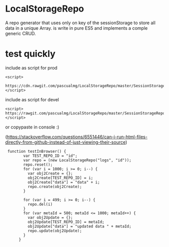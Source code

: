 # LocalStorageRepo
A repo generator that uses only on key of the sessionStorage to store all data in a unique Array.
is write in pure ES5 and implements a comple generic CRUD.

# test quickly 
include as script for prod
```
<script>
  https://cdn.rawgit.com/pascualmg/LocalStorageRepo/master/SessionStorageRepo.js
</script>
```

include as script for devel
```
<script>
https://rawgit.com/pascualmg/LocalStorageRepo/master/SessionStorageRepo.js
</script>
```
or copypaste in console :) 

(https://stackoverflow.com/questions/6551446/can-i-run-html-files-directly-from-github-instead-of-just-viewing-their-source)

```
 function testInBrowser() {
        var TEST_REPO_ID = "id";
        var repo = (new LocalStorageRepo("logs", "id"));
        repo.reset();
        for (var i = 1000; i >= 0; i--) {
          var obj2Create = {};
          obj2Create[TEST_REPO_ID] = i;
          obj2Create["data"] = "data" + i;
          repo.create(obj2Create);
        }

        for (var i = 499; i >= 0; i--) {
          repo.del(i)
        }
        for (var metaId = 500; metaId <= 1000; metaId++) {
          var obj2Update = {};
          obj2Update[TEST_REPO_ID] = metaId;
          obj2Update["data"] = "updated data " + metaId;
          repo.update(obj2Update);
        }
      }
```
